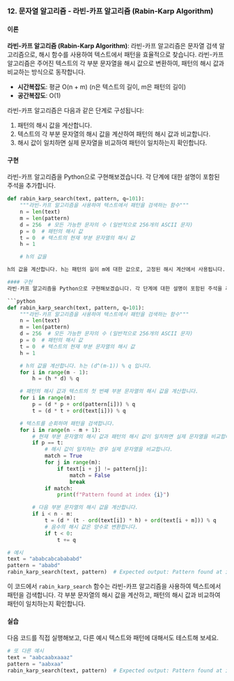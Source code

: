 ### 12. 문자열 알고리즘 - 라빈-카프 알고리즘 (Rabin-Karp Algorithm)

#### 이론
**라빈-카프 알고리즘 (Rabin-Karp Algorithm)**: 라빈-카프 알고리즘은 문자열 검색 알고리즘으로, 해시 함수를 사용하여 텍스트에서 패턴을 효율적으로 찾습니다. 라빈-카프 알고리즘은 주어진 텍스트의 각 부분 문자열을 해시 값으로 변환하여, 패턴의 해시 값과 비교하는 방식으로 동작합니다.
- **시간복잡도**: 평균 O(n + m) (n은 텍스트의 길이, m은 패턴의 길이)
- **공간복잡도**: O(1)

라빈-카프 알고리즘은 다음과 같은 단계로 구성됩니다:
1. 패턴의 해시 값을 계산합니다.
2. 텍스트의 각 부분 문자열의 해시 값을 계산하여 패턴의 해시 값과 비교합니다.
3. 해시 값이 일치하면 실제 문자열을 비교하여 패턴이 일치하는지 확인합니다.

#### 구현
라빈-카프 알고리즘을 Python으로 구현해보겠습니다. 각 단계에 대한 설명이 포함된 주석을 추가합니다.

```python
def rabin_karp_search(text, pattern, q=101):
    """라빈-카프 알고리즘을 사용하여 텍스트에서 패턴을 검색하는 함수"""
    n = len(text)
    m = len(pattern)
    d = 256  # 모든 가능한 문자의 수 (일반적으로 256개의 ASCII 문자)
    p = 0  # 패턴의 해시 값
    t = 0  # 텍스트의 현재 부분 문자열의 해시 값
    h = 1

    # h의 값을

h의 값을 계산합니다. h는 패턴의 길이 m에 대한 값으로, 고정된 해시 계산에서 사용됩니다.

#### 구현
라빈-카프 알고리즘을 Python으로 구현해보겠습니다. 각 단계에 대한 설명이 포함된 주석을 추가합니다.

```python
def rabin_karp_search(text, pattern, q=101):
    """라빈-카프 알고리즘을 사용하여 텍스트에서 패턴을 검색하는 함수"""
    n = len(text)
    m = len(pattern)
    d = 256  # 모든 가능한 문자의 수 (일반적으로 256개의 ASCII 문자)
    p = 0  # 패턴의 해시 값
    t = 0  # 텍스트의 현재 부분 문자열의 해시 값
    h = 1

    # h의 값을 계산합니다. h는 (d^(m-1)) % q 입니다.
    for i in range(m - 1):
        h = (h * d) % q

    # 패턴의 해시 값과 텍스트의 첫 번째 부분 문자열의 해시 값을 계산합니다.
    for i in range(m):
        p = (d * p + ord(pattern[i])) % q
        t = (d * t + ord(text[i])) % q

    # 텍스트를 순회하며 패턴을 검색합니다.
    for i in range(n - m + 1):
        # 현재 부분 문자열의 해시 값과 패턴의 해시 값이 일치하면 실제 문자열을 비교합니다.
        if p == t:
            # 해시 값이 일치하는 경우 실제 문자열을 비교합니다.
            match = True
            for j in range(m):
                if text[i + j] != pattern[j]:
                    match = False
                    break
            if match:
                print(f"Pattern found at index {i}")

        # 다음 부분 문자열의 해시 값을 계산합니다.
        if i < n - m:
            t = (d * (t - ord(text[i]) * h) + ord(text[i + m])) % q
            # 음수의 해시 값은 양수로 변환합니다.
            if t < 0:
                t += q

# 예시
text = "ababcabcabababd"
pattern = "ababd"
rabin_karp_search(text, pattern)  # Expected output: Pattern found at index 10
```

이 코드에서 `rabin_karp_search` 함수는 라빈-카프 알고리즘을 사용하여 텍스트에서 패턴을 검색합니다. 각 부분 문자열의 해시 값을 계산하고, 패턴의 해시 값과 비교하여 패턴이 일치하는지 확인합니다.

#### 실습
다음 코드를 직접 실행해보고, 다른 예시 텍스트와 패턴에 대해서도 테스트해 보세요.

```python
# 또 다른 예시
text = "aabcaabxaaaz"
pattern = "aabxaa"
rabin_karp_search(text, pattern)  # Expected output: Pattern found at index 4
```
